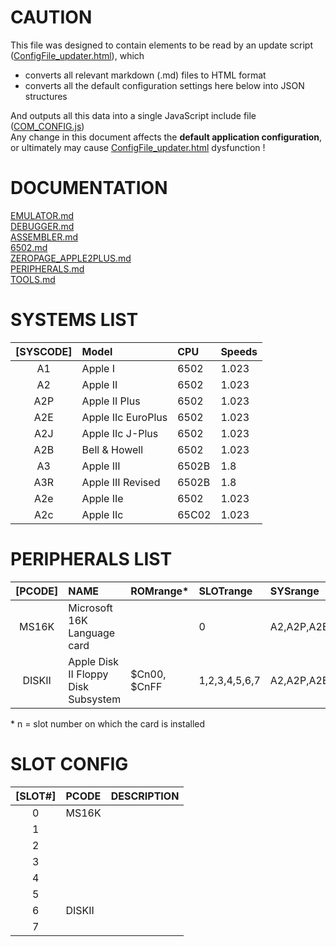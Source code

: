 # CAUTION

This file was designed to contain elements to be read by an update script ([ConfigFile_updater.html](../tools/ConfigFile_updater.html)), which  
* converts all relevant markdown (.md) files to HTML format  
* converts all the default configuration settings here below into JSON structures  

And outputs all this data into a single JavaScript include file ([COM_CONFIG.js](../res/COM_CONFIG.js))  
Any change in this document affects the **default application configuration**, or ultimately may cause [ConfigFile_updater.html](../tools/ConfigFile_updater.html) dysfunction !


# DOCUMENTATION  
[EMULATOR.md](https://github.com/RetroAppleJS/RetroAppleJS.github.io/blob/main/docs/EMULATOR.md)  
[DEBUGGER.md](https://github.com/RetroAppleJS/RetroAppleJS.github.io/blob/main/docs/DEBUGGER.md)  
[ASSEMBLER.md](https://github.com/RetroAppleJS/RetroAppleJS.github.io/blob/main/docs/ASSEMBLER.md)   
[6502.md](https://github.com/RetroAppleJS/RetroAppleJS.github.io/blob/main/docs/6502.md)  
[ZEROPAGE_APPLE2PLUS.md](https://github.com/RetroAppleJS/RetroAppleJS.github.io/blob/main/docs/ZEROPAGE_APPLE2PLUS.md)  
[PERIPHERALS.md](https://github.com/RetroAppleJS/RetroAppleJS.github.io/blob/main/docs/PERIPHERALS.md)  
[TOOLS.md](https://github.com/RetroAppleJS/RetroAppleJS.github.io/blob/main/docs/TOOLS.md) 


# SYSTEMS LIST

|[SYSCODE]| Model              | CPU        | Speeds |
| :-----: | :----------------- | :--------- | :----- |
| A1      | Apple I            | 6502       | 1.023  |
| A2      | Apple II           | 6502       | 1.023  |
| A2P     | Apple II Plus      | 6502       | 1.023  |
| A2E     | Apple IIc EuroPlus | 6502       | 1.023  |
| A2J     | Apple IIc J-Plus   | 6502       | 1.023  |
| A2B     | Bell & Howell      | 6502       | 1.023  |
| A3      | Apple III          | 6502B      | 1.8    |
| A3R     | Apple III Revised  | 6502B      | 1.8    |
| A2e     | Apple IIe          | 6502       | 1.023  |
| A2c     | Apple IIc          | 65C02      | 1.023  |


# PERIPHERALS LIST

|[PCODE]| NAME                                   | ROMrange\*      | SLOTrange    | SYSrange    | Manuals       |
| :-----: | :----------------------------------- | :-------------- | :------------|:----------- |:------------- |
| MS16K   | Microsoft 16K Language card          |                 | 0            | A2,A2P,A2E  |               | 
| DISKII  | Apple Disk II Floppy Disk Subsystem  |     $Cn00, $CnFF| 1,2,3,4,5,6,7| A2,A2P,A2E  | [user_manual](https://mirrors.apple2.org.za/Apple%20II%20Documentation%20Project/Peripherals/Disk%20Drives/Apple%20Disk%20II/Manuals/Apple%20Disk%20II%20Floppy%20Disk%20Subsystem%20-%20Installation%20and%20Operating%20Manual.pdf),[technical_manual](https://www.bigmessowires.com/2021/11/12/the-amazing-disk-ii-controller-card/) |


\* n = slot number on which the card is installed

# SLOT CONFIG

|[SLOT#] | PCODE      | DESCRIPTION       |
| :----: | :--------- | :---------------- |
|   0    | MS16K      |                   | 
|   1    |            |                   |
|   2    |            |                   |
|   3    |            |                   |
|   4    |            |                   |
|   5    |            |                   |
|   6    | DISKII     |                   |
|   7    |            |                   |

